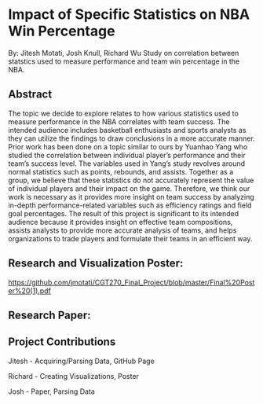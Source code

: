 # Impact of Specific Statistics on NBA Win Percentage
By: Jitesh Motati, Josh Knull, Richard Wu
Study on correlation between statstics used to measure performance and team win percentage in the NBA.

## Abstract
The topic we decide to explore relates to how various statistics used to measure performance in the NBA correlates with team success. The intended audience includes basketball enthusiasts and sports analysts as they can utilize the findings to draw conclusions in a more accurate manner. Prior work has been done on a topic similar to ours by Yuanhao Yang who studied the correlation between individual player’s performance and their team’s success level. The variables used in Yang’s study revolves around normal statistics such as points, rebounds, and assists. Together as a group, we believe that these statistics do not accurately represent the value of individual players and their impact on the game. Therefore, we think our work is necessary as it provides more insight on team success by analyzing in-depth performance-related variables such as efficiency ratings and field goal percentages. The result of this project is significant to its intended audience because it provides insight on effective team compositions, assists analysts to provide more accurate analysis of teams, and helps organizations to trade players and formulate their teams in an efficient way.

## Research and Visualization Poster:
https://github.com/jmotati/CGT270_Final_Project/blob/master/Final%20Poster%20(1).pdf

## Research Paper:


## Project Contributions

Jitesh - Acquiring/Parsing Data, GitHub Page

Richard - Creating Visualizations, Poster

Josh - Paper, Parsing Data
